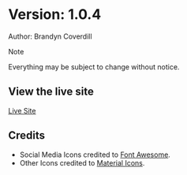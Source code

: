 # Version: 1.0.4

Author: Brandyn Coverdill

> [!NOTE]
> Everything may be subject to change without notice.

## View the live site
[Live Site](https://brandyncoverdill.github.io/Portfolio/)

## Credits

- Social Media Icons credited to [Font Awesome](https://fontawesome.com).
- Other Icons credited to [Material Icons](https://fonts.google.com/icons).